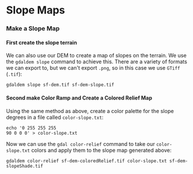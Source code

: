 # Slope Maps


### Make a Slope Map

#### First create the slope terrain
We can also use our DEM to create a map of slopes on the terrain. We use the `gdaldem slope` command to achieve this. There are a variety of formats we can export to, but we can't export `.png`, so in this case we use `GTiff` (`.tif`):

```
gdaldem slope sf-dem.tif sf-dem-slope.tif
```

#### Second make Color Ramp and Create a Colored Relief Map

Using the same method as above, create a color palette for the slope degrees in a file called `color-slope.txt`:

```
echo '0 255 255 255
90 0 0 0' > color-slope.txt
```

Now we can use the `gdal color-relief` command to take our `color-slope.txt` colors and apply them to the slope map generated above:

```
gdaldem color-relief sf-dem-coloredRelief.tif color-slope.txt sf-dem-slopeShade.tif
```

<!--And voila! We've now made a hillshade, a colored-relief map, and a slope map!-->
